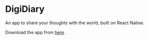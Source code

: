 # DigiDiary

An app to share your thoughts with the world, built on React Native.

Download the app from [here](https://exp-shell-app-assets.s3.us-west-1.amazonaws.com/android/%40danish7/DigiDiary-80bf52754a694e50b10c089accf990e4-signed.apk) .
